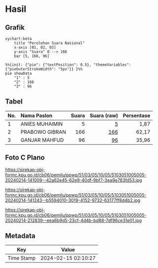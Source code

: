 # Hasil

## Grafik

```mermaid
xychart-beta
    title "Perolehan Suara Nasional"
    x-axis [01, 02, 03]
    y-axis "Suara" 0 --> 166
    bar [5, 166, 96]
```

```mermaid
%%{init: {"pie": {"textPosition": 0.5}, "themeVariables": {"pieOuterStrokeWidth": "5px"}} }%%
pie showData
    "1" : 5
    "2" : 166
    "3" : 96
```

## Tabel

| No. | Nama Paslon    | Suara | Suara (raw) | Persentase |
|:--- |:-------------- | -----:| -----------:| ----------:|
| 1   | ANIES MUHAIMIN | 5     | [5][p-1]    | 1,87       |
| 2   | PRABOWO GIBRAN | 166   | [166][p-2]  | 62,17      |
| 3   | GANJAR MAHFUD  | 96    | [96][p-3]   | 35,96      |


[p-1]: https://github.com/gigit-pemilu/pemilu-2024/blob/main/pilpres/hitung-suara/sub/51-bali/sub/03-badung/sub/05-kuta-selatan/sub/1005-tanjung-benoa/sub/005-tps/sub/paslon-1.txt
[p-2]: https://github.com/gigit-pemilu/pemilu-2024/blob/main/pilpres/hitung-suara/sub/51-bali/sub/03-badung/sub/05-kuta-selatan/sub/1005-tanjung-benoa/sub/005-tps/sub/paslon-2.txt
[p-3]: https://github.com/gigit-pemilu/pemilu-2024/blob/main/pilpres/hitung-suara/sub/51-bali/sub/03-badung/sub/05-kuta-selatan/sub/1005-tanjung-benoa/sub/005-tps/sub/paslon-3.txt

## Foto C Plano

https://sirekap-obj-formc.kpu.go.id/cb06/pemilu/ppwp/51/03/05/10/05/5103051005005-20240214-141009--42a62e45-62e9-40df-9bf7-3ea9e783fd53.jpg

https://sirekap-obj-formc.kpu.go.id/cb06/pemilu/ppwp/51/03/05/10/05/5103051005005-20240214-141243--b5594010-3019-4152-9732-63177ff8d4b2.jpg

https://sirekap-obj-formc.kpu.go.id/cb06/pemilu/ppwp/51/03/05/10/05/5103051005005-20240214-212839--eea6b9d5-23cf-4d4b-bd88-7df96ce31e01.jpg


## Metadata

| Key        | Value               |
| ---------- | ------------------- |
| Time Stamp | 2024-02-15 02:10:27 |



